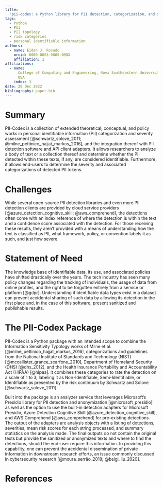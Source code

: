 ```yaml
---
title:
  'pii-codex: a Python library for PII detection, categorization, and severity assessment'
tags:
  - Python
  - PII
  - PII topology
  - risk categories
  - personal identifiable information
authors:
  - name: Eidan J. Rosado
    orcid: 0000-0003-0665-098X
    affiliation: 1
affiliations:
  - name:
      College of Computing and Engineering, Nova Southeastern University, Fort Lauderdale, FL 33314,
      USA
    index: 1
date: 28 Dec 2022
bibliography: paper.bib
---
```


# Summary

PII-Codex is a collection of extended theoretical, conceptual, and policy works in personal identifiable information (PII) categorization and severity assessment [@schwartz_solove_2011; @milne_pettinico_hajjat_markos_2016], and the integration thereof with PII detection software and API client adapters. It allows researchers to analyze a body of text or a collection thereof and determine whether the PII detected within these texts, if any, are considered identifiable. Furthermore, it allows end-users to determine the severity and associated categorizations of detected PII tokens.

# Challenges

While several open-source PII detection libraries and even more PII detection clients are provided by cloud service providers [@azure_detection_cognitive_skill; @aws_comprehend], the detections often come with an index reference of where the detection is within the text and a confidence score associated with the detection. For those receiving these results, they aren’t provided with a means of understanding how the text is classified as PII, what framework, policy, or convention labels it as such, and just how severe.
# Statement of Need

The knowledge base of identifiable data, its use, and associated policies have shifted drastically over the years. The tech industry has seen many policy changes regarding the tracking of individuals, the usage of data from online profiles, and the right to be forgotten entirely from a service or platform [@gdpr]. Understanding if identifiable data types exist in a dataset can prevent accidental sharing of such data by allowing its detection in the first place and, in the case of this software, present sanitized and publishable results.

# The PII-Codex Package

PII-Codex is a Python package with an intended scope to combine the Information Sensitivity Typology works of Milne et al. [@milne_pettinico_hajjat_markos_2016], categorizations and guidelines from the National Institute of Standards and Technology (NIST) [@mccallister_grance_scarfone_2010], Department of Homeland Security (DHS) [@dhs_2012], and the Health Insurance Portability and Accountability Act (HIPAA) [@hipaa]. It combines these categories to rate the detection on a scale of 1 to 3, labeling it as Non-Identifiable, Semi-Identifiable, or Identifiable as presented by the risk continuum by Schwartz and Solove [@schwartz_solove_2011]. 

Built into the package is an analyzer service that leverages Microsoft’s Presidio library for PII detection and anonymization [@microsoft_presidio] as well as the option to use the built-in detection adapters for Microsoft Presidio, Azure Detection Cognitive Skill [@azure_detection_cognitive_skill], and AWS Comprehend [@aws_comprehend] for pre-existing detections. The output of the adapters are analysis objects with a listing of detections, severities, mean risk scores for each string processed, and summary statistics on the analysis made. The final outputs do not contain the original texts but provide the sanitized or anonymized texts and where to find the detections, should the end-user require this information. In providing this capability, one can prevent the accidental dissemination of private information in downstream research efforts, an issue commonly discussed in cybersecurity research [@moura_serrão_2019; @beigi_liu_2020].

# References